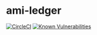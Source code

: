 # ami-ledger

[![CircleCI](https://circleci.com/gh/jimrazmus/ami-ledger/tree/master.svg?style=svg)](https://circleci.com/gh/jimrazmus/ami-ledger/tree/master) [![Known Vulnerabilities](https://snyk.io/test/github/jimrazmus/ami-ledger/badge.svg?targetFile=package.json)](https://snyk.io/test/github/jimrazmus/ami-ledger?targetFile=package.json)
